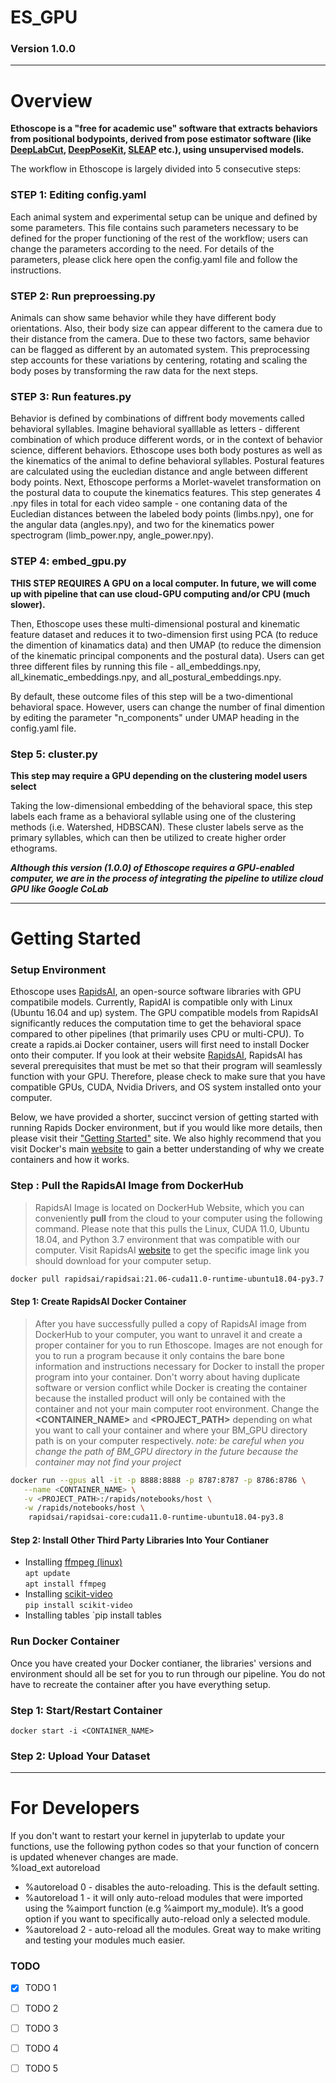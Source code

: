 # ES_GPU
### Version 1.0.0

---
# Overview
**Ethoscope is a "free for academic use" software that extracts behaviors from positional bodypoints, derived from pose estimator software (like [DeepLabCut](http://www.mackenziemathislab.org/deeplabcut), [DeepPoseKit](https://github.com/jgraving/DeepPoseKit), [SLEAP](https://sleap.ai/) etc.), using unsupervised models.** 

The workflow in Ethoscope is largely divided into 5 consecutive steps:

### STEP 1: Editing config.yaml
Each animal system and experimental setup can be unique and defined by some parameters. This file contains such parameters necessary to be defined for the proper functioning of the rest of the workflow; users can change the parameters according to the need. For details of the parameters, please click here open the config.yaml file and follow the instructions.

<!-- ### STEP 2: data_formatting.py
* config parameter: 
   * DLC
   * SLEAP
* helper function for converting different data format to npy
 Please note, users do not need to edit this file if the primary source of pose data is DLC or SLEAP. If the user uses some other software for body point estimation, then format the data into npy. -->

### STEP 2: Run preproessing.py
Animals can show same behavior while they have different body orientations. Also, their body size can appear different to the camera due to their distance from the camera. Due to these two factors, same behavior can be flagged as different by an automated system. This preprocessing step accounts for these variations by centering, rotating and scaling the body poses by transforming the raw data for the next steps.

### STEP 3: Run features.py
Behavior is defined by combinations of diffrent body movements called behavioral syllables. Imagine behavioral syalllable as letters - different combination of which produce different words, or in the context of behavior science, different behaviors. Ethoscope uses both body postures as well as the kinematics of the animal to define behavioral syllables. Postural features are calculated using the eucledian distance and angle between different body points. Next, Ethoscope performs a Morlet-wavelet transformation on the postural data to coupute the kinematics features. This step generates 4 .npy files in total for each video sample - one contaning data of the Eucledian distances between the labeled body points (limbs.npy), one for the angular data (angles.npy), and two for the kinematics power spectrogram (limb_power.npy, angle_power.npy).

### STEP 4: embed_gpu.py
**THIS STEP REQUIRES A GPU on a local computer. In future, we will come up with pipeline that can use cloud-GPU computing and/or CPU (much slower).**

Then, Ethoscope uses these multi-dimensional postural and kinematic feature dataset and reduces it to two-dimension first using PCA (to reduce the dimention of kinamatics data) and then UMAP (to reduce the dimension of the kinematic principal components and the postural data). Users can get three different files by running this file - all_embeddings.npy, all_kinematic_embeddings.npy, and all_postural_embeddings.npy.

By default, these outcome files of this step will be a two-dimentional behavioral space. However, users can change the number of final dimention by editing the parameter "n_components" under UMAP heading in the config.yaml file.



### Step 5: cluster.py
**This step may require a GPU depending on the clustering model users select**

Taking the low-dimensional embedding of the behavioral space, this step labels each frame as a behavioral syllable using one of the clustering methods (i.e. Watershed, HDBSCAN). These cluster labels serve as the primary syllables, which can then be utilized to create higher order ethograms.

***Although this version (1.0.0) of Ethoscope requires a GPU-enabled computer, we are in the process of integrating the pipeline to utilize cloud GPU like Google CoLab***

---
# Getting Started

### Setup Environment
Ethoscope uses [RapidsAI](https://rapids.ai/), an open-source software libraries with GPU compatibile models. Currently, RapidAI is compatible only with Linux (Ubuntu 16.04 and up) system. The GPU compatible models from RapidsAI significantly reduces the computation time to get the behavioral space compared to other pipelines (that primarily uses CPU or multi-CPU). To create a rapids.ai Docker container, users will first need to install Docker onto their computer. If you look at their website [RapidsAI](https://rapids.ai/start.html), RapidsAI has several prerequisites that must be met so that their program will seamlessly function with your GPU. Therefore, please check to make sure that you have compatible GPUs, CUDA, Nvidia Drivers, and OS system installed onto your computer.

Below, we have provided a shorter, succinct version of getting started with running Rapids Docker environment, but if you would like more details, then please visit their ["Getting Started"](https://rapids.ai/start.html) site. We also highly recommend that you visit Docker's main [website](https://www.docker.com/) to gain a better understanding of why we create containers and how it works.

### Step : Pull the RapidsAI Image from DockerHub
> RapidsAI Image is located on DockerHub Website, which you can conveniently **pull** from the cloud to your computer using the following command. Please note that this pulls the Linux, CUDA 11.0, Ubuntu 18.04, and Python 3.7 environment that was compatible with our computer. Visit RapidsAI [website](https://rapids.ai/start.html) to get the specific image link you should download for your computer setup.
```sh
docker pull rapidsai/rapidsai:21.06-cuda11.0-runtime-ubuntu18.04-py3.7
```

#### Step 1: Create RapidsAI Docker Container
> After you have successfully pulled a copy of RapidsAI image from DockerHub to your computer, you want to unravel it and create a proper container for you to run Ethoscope. Images are not enough for you to run a program because it only contains the bare bone information and instructions necessary for Docker to install the proper program into your container. Don't worry about having duplicate software or version conflict while Docker is creating the container because the installed product will only be contained with the container and not your main computer root environment. 
>Change the **<CONTAINER_NAME>** and **<PROJECT_PATH>** depending on what you want to call your container and where your BM_GPU directory path is on your computer respectively. *note: be careful when you change the path of BM_GPU directory in the future because the container may not find your project* 

```sh
docker run --gpus all -it -p 8888:8888 -p 8787:8787 -p 8786:8786 \
   --name <CONTAINER_NAME> \
   -v <PROJECT_PATH>:/rapids/notebooks/host \
   -w /rapids/notebooks/host \
    rapidsai/rapidsai-core:cuda11.0-runtime-ubuntu18.04-py3.8
```   

#### Step 2: Install Other Third Party Libraries Into Your Contianer
* Installing [ffmpeg (linux)](https://linuxize.com/post/how-to-install-ffmpeg-on-ubuntu-18-04/)   
`apt update`   
`apt install ffmpeg`   
* Installing [scikit-video](http://www.scikit-video.org/stable/)   
`pip install scikit-video`
* Installing tables
`pip install tables   


### Run Docker Container
Once you have created your Docker contianer, the libraries' versions and environment should all be set for you to run through our pipeline. You do not have to recreate the container after you have everything setup.
### Step 1: Start/Restart Container   
`docker start -i <CONTAINER_NAME>`   
### Step 2: Upload Your Dataset



---
# For Developers

If you don't want to restart your kernel in jupyterlab to update your functions, use the following python codes so that your function of concern is updated whenever changes are made.   
%load_ext autoreload   
* %autoreload 0 - disables the auto-reloading. This is the default setting.
* %autoreload 1 - it will only auto-reload modules that were imported using the %aimport function (e.g %aimport my_module). It’s a good option if you want to specifically auto-reload only a selected module.
* %autoreload 2 - auto-reload all the modules. Great way to make writing and testing your modules much easier.

### TODO
- [X] TODO 1
- [ ] TODO 2
- [ ] TODO 3
- [ ] TODO 4
- [ ] TODO 5






